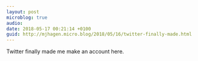 ```yaml
---
layout: post
microblog: true
audio: 
date: 2018-05-17 00:21:14 +0100
guid: http://mjhagen.micro.blog/2018/05/16/twitter-finally-made.html
---
```

Twitter finally made me make an account here.
